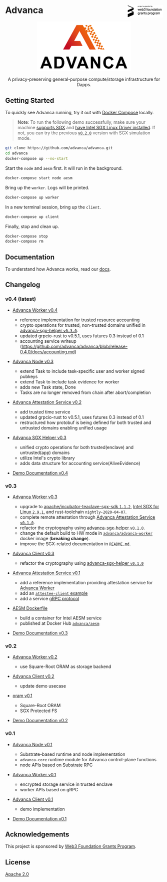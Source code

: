 <h1>Advanca <span><a href="https://web3.foundation/grants/"><img align="right" src="docs/images/web3-grants-badge.png" alt="web3-grant3-badge" width="115px"/></a></span></h1>

<p align="center">
  <a href="https://www.advanca.network"><img src="docs/images/advanca-logo.png"  width="300"></a>
</p>

<p align="center">A privacy-preserving general-purpose compute/storage infrastructure for Dapps.</p>

## Getting Started

To quickly see Advanca running, try it out with [Docker Compose](https://docs.docker.com/compose/install/) locally. 

> **Note**: To run the following demo successfully, make sure your machine [supports SGX](https://github.com/advanca/advanca-worker/tree/v0.3.0#intel-sgx-linux-driver) and [have Intel SGX Linux Driver installed](https://github.com/advanca/advanca-worker/tree/v0.3.0#sgx-hardware). If not, you can try the previous [`v0.2.0`](https://github.com/advanca/advanca/tree/v0.2.0) version with SGX simulation mode.

```bash
git clone https://github.com/advanca/advanca.git
cd advanca
docker-compose up --no-start
```

Start the `node` and `aesm` first. It will run in the background.

```bash
docker-compose start node aesm
```

Bring up the `worker`. Logs will be printed.

```bash
docker-compose up worker
```

In a new terminal session, bring up the `client`.

```bash
docker-compose up client
```

Finally, stop and clean up.

```bash
docker-compose stop
docker-compose rm
```

## Documentation

To understand how Advanca works, read our [docs](docs/README.md).

## Changelog

### v0.4 (latest)
* [Advanca Worker v0.4](https://github.com/advanca/advanca-worker/releases/tag/v0.4.0)
  * reference implementation for trusted resource accounting
  * crypto operations for trusted, non-trusted domains unified in [advanca-sgx-helper `v0.3.0`](https://github.com/advanca/advanca-sgx-helper/tree/v0.3.0).
  * updated grpcio-rust to v0.5.1, uses futures 0.3 instead of 0.1
  * accounting service writeup (https://github.com/advanca/advanca/blob/release-0.4.0/docs/accounting.md)

* [Advanca Node v0.3](https://github.com/advanca/advanca-sgx-helper/tree/v0.3.0)
  * extend Task to include task-specific user and worker signed pubkeys
  * extend Task to include task evidence for worker
  * adds new Task state, Done
  * Tasks are no longer removed from chain after abort/completion

* [Advanca Attestation Service v0.2](https://github.com/advanca/advanca-attestation-service/tree/v0.2.0)
  * add trusted time service
  * updated grpcio-rust to v0.5.1, uses futures 0.3 instead of 0.1
  * restructured how protobuf is being defined for both trusted and untrusted domains enabling unified usage

* [Advanca SGX Helper v0.3](https://github.com/advanca/advanca-sgx-helper/tree/v0.3.0)
  * unified crypto operations for both trusted(enclave) and untrusted(app) domains
  * utilize Intel's crypto library
  * adds data structure for accounting service(AliveEvidence)

* [Demo Documentation v0.4](https://github.com/advanca/advanca/tree/v0.4.0/docs#single-node-and-single-worker)

### v0.3 

* [Advanca Worker v0.3](https://github.com/advanca/advanca-worker/releases/tag/v0.3.0)

  * upgrade to [apache/incubator-teaclave-sgx-sdk `1.1.2`](https://github.com/apache/incubator-teaclave-sgx-sdk/releases/tag/v1.1.2), [Intel SGX for Linux `2.9.1`](https://github.com/intel/linux-sgx/tree/sgx_2.9.1), and rust-toolchain `nightly-2020-04-07`.
  * complete remote attestation through [Advanca Attestation Service `v0.1.0`](https://github.com/advanca/advanca-attestation-service/tree/v0.1.0).
  * refactor the cryptography using [advanca-sgx-helper `v0.1.0`](https://github.com/advanca/advanca-sgx-helper/tree/v0.1.0).
  * change the default build to HW mode in [`advanca/advanca-worker`](https://hub.docker.com/r/advanca/advanca-worker) docker image (**breaking change**).
  * improve the SGX-related documentation in [`README.md`](https://github.com/advanca/advanca-worker/blob/v0.3.0/README.md).

* [Advanca Client v0.3](https://github.com/advanca/advanca-worker/releases/tag/v0.3.0)
  * refactor the cryptography using [advanca-sgx-helper `v0.1.0`](https://github.com/advanca/advanca-sgx-helper/tree/v0.1.0)

* [Advanca Attestation Service v0.1](https://github.com/advanca/advanca-attestation-service/tree/v0.1.0)
  * add a reference implementation providing attestation service for [Advanca Worker](https://github.com/advanca/advanca-worker)
  * add an [`attestee-client` example](https://github.com/advanca/advanca-attestation-service/tree/v0.1.0/examples/attestee-client)
  * add a service [gRPC protocol](https://github.com/advanca/advanca-attestation-service/blob/v0.1.0/aas-protos/protos/aas.proto)

* [AESM Dockerfile](https://github.com/advanca/advanca/tree/v0.3.0/aesm/)
  * build a container for Intel AESM service
  * published at Docker Hub [`advanca/aesm`](https://hub.docker.com/r/advanca/aesm)

* [Demo Documentation v0.3](https://github.com/advanca/advanca/tree/v0.3.0/docs#single-node-and-single-worker)

### v0.2

* [Advanca Worker v0.2](https://github.com/advanca/advanca-worker/releases/tag/v0.2.0)
  * use Square-Root ORAM as storage backend

* [Advanca Client v0.2](https://github.com/advanca/advanca-worker/releases/tag/v0.2.0)
  * update demo usecase

* [oram v0.1](https://github.com/advanca/oram/releases/tag/v0.1.0)
  * Square-Root ORAM
  * SGX Protected FS

* [Demo Documentation v0.2](https://github.com/advanca/advanca/tree/v0.2.0/docs#single-node-and-single-worker)

### v0.1

* [Advanca Node v0.1](https://github.com/advanca/advanca-node/releases/tag/v0.1.0)
  * Substrate-based runtime and node implementation
  * `advanca-core` runtime module for Advanca control-plane functions
  * node APIs based on Substrate RPC

* [Advanca Worker v0.1](https://github.com/advanca/advanca-worker/releases/tag/v0.1.0)
  * encrypted storage service in trusted enclave
  * worker APIs based on gRPC

* [Advanca Client v0.1](https://github.com/advanca/advanca-worker/releases/tag/v0.1.0)
  * demo implementation

* [Demo Documentation v0.1](https://github.com/advanca/advanca/tree/v0.1.0/docs#single-node-and-single-worker)

## Acknowledgements

This project is sponsored by [Web3 Foundation Grants Program](https://web3.foundation/grants/).


## License

[Apache 2.0](./LICENSE)
